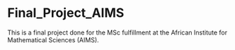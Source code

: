 # Final_Project_AIMS
This is a final project done for the MSc fulfillment at the African Institute for Mathematical Sciences (AIMS).

